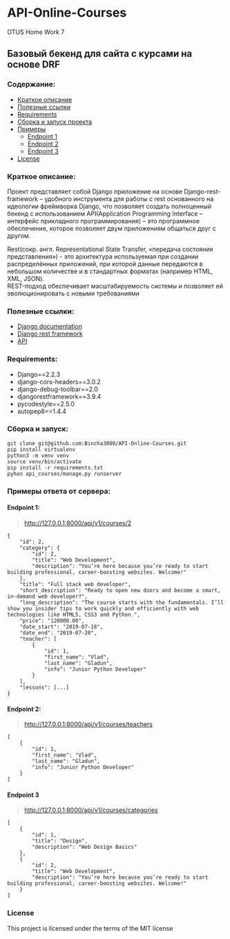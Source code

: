 # API-Online-Courses
OTUS Home Work 7

## Базовый бекенд для сайта с курсами на основе DRF

### Содержание:
+ [Краткое описание](#краткое-описание)
+ [Полезные ссылки](#полезные-ссылки)
+ [Requirements](#requirements)
+ [Сборка и запуск проекта](#сборка-и-запуск)
+ [Примеры](#примеры-ответа-от-сервера)
  * [Endpoint 1](#endpoint-1)
  * [Endpoint 2](#endpoint-2)
  * [Endpoint 3](#endpoint-3)
+ [License](#license)

### Краткое описание:
Проект представляет собой Django приложение на основе Django-rest-framework – удобного инструмента для работы с rest основанного на идеологии фреймворка Django, что позволяет создать полноценный
бекенд с использованием API(Application Programming Interface – интерфейс прикладного программирования) – это программное обеспечение, которое позволяет двум приложениям общаться друг с другом.

Rest(сокр. англ. Representational State Transfer, «передача состояния представления») - это архитектура используемая при создании распределённых приложений, при которой
данные передаются в небольшом количестве и в стандартных форматах (например HTML, XML, JSON).  
REST-подход обеспечивает масштабируемость системы и позволяет ей эволюционировать с новыми требованиями


### Полезные ссылки:
+ [Django documentation](https://docs.djangoproject.com/en/2.2/)
+ [Django rest framework](https://www.django-rest-framework.org/)
+ [API](https://ru.wikipedia.org/wiki/API)


### Requirements:
+ Django==2.2.3
+ django-cors-headers==3.0.2
+ django-debug-toolbar==2.0
+ djangorestframework==3.9.4
+ pycodestyle==2.5.0
+ autopep8==1.4.4


### Сборка и запуск:
```
git clone git@github.com:Bincha3000/API-Online-Courses.git
pip install virtualenv
python3 -m venv venv
source venv/bin/activate
pip install -r requirements.txt
pyhon api_courses/manage.py runserver
```


### Примеры ответа от сервера:

#### Endpoint 1:
> http://127.0.0.1:8000/api/v1/courses/2
```
{
    "id": 2,
    "category": {
        "id": 2,
        "title": "Web Development",
        "description": "You’re here because you’re ready to start building professional, career-boosting websites. Welcome!"
    },
    "title": "Full stack web developer",
    "short_description": "Ready to open new doors and become a smart, in-demand web developer?",
    "long_description": "The course starts with the fundamentals. I’ll show you insider tips to work quickly and efficiently with web technologies like HTML5, CSS3 and Python.",
    "price": "120000.00",
    "date_start": "2019-07-18",
    "date_end": "2019-07-20",
    "teacher": [
        {
            "id": 1,
            "first_name": "Vlad",
            "last_name": "Gladun",
            "info": "Junior Python Developer"
        }
    ],
    "lessons": [...]
}
```


#### Endpoint 2:
> http://127.0.0.1:8000/api/v1/courses/teachers
```
[
    {
        "id": 1,
        "first_name": "Vlad",
        "last_name": "Gladun",
        "info": "Junior Python Developer"
    }
]
```


#### Endpoint 3
> http://127.0.0.1:8000/api/v1/courses/categories
```
[
    {
        "id": 1,
        "title": "Design",
        "description": "Web Design Basics"
    },
    {
        "id": 2,
        "title": "Web Development",
        "description": "You’re here because you’re ready to start building professional, career-boosting websites. Welcome!"
    }
]
```



### License
This project is licensed under the terms of the MIT license
